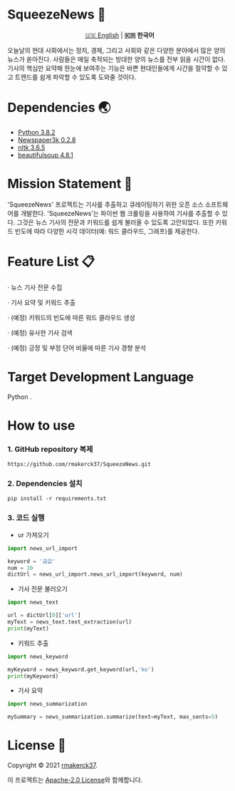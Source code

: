 # SqueezeNews 📖

<p align="center"><a href="https://github.com/rmakerck37/SqueezeNews">🇺🇸 English</a> |    <b>🇰🇷 한국어</b><p>
오늘날의 현대 사회에서는 정치, 경제, 그리고 사회와 같은 다양한 분야에서 많은 양의 뉴스가 쏟아진다. 사람들은 매일 축적되는 방대한 양의 뉴스를 전부 읽을 시간이 없다.
기사의 핵심만 요약해 한눈에 보여주는 기능은 바쁜 현대인들에게 시간을 절약할 수 있고 트렌드를 쉽게 파악할 수 있도록 도와줄 것이다.



# Dependencies 🌏
- [Python 3.8.2](https://www.python.org/downloads/release/python-382/)
- [Newspaper3k 0.2.8](https://github.com/codelucas/newspaper)
- [nltk 3.6.5](https://www.nltk.org/)
- [beautifulsoup 4.8.1](https://beautiful-soup-4.readthedocs.io/en/latest/)

# Mission Statement 📝
'SqueezeNews' 프로젝트는 기사를 추출하고 큐레이팅하기 위한 오픈 소스 소프트웨어를 개발한다.
'SqueezeNews'는 파이썬 웹 크롤링을 사용하여 기사를 추출할 수 있다.
그것은 뉴스 기사의 전문과 키워드를 쉽게 불러올 수 있도록 고안되었다.
또한 키워드 빈도에 따라 다양한 시각 데이터(예: 워드 클라우드, 그래프)를 제공한다.

# Feature List 📋
· 뉴스 기사 전문 수집

· 기사 요약 및 키워드 추출

· (예정) 키워드의 빈도에 따른 워드 클라우드 생성

· (예정) 유사한 기사 검색

· (예정) 긍정 및 부정 단어 비율에 따른 기사 경향 분석

# Target Development Language
Python .

# How to use
### 1. GitHub repository 복제
  ```
  https://github.com/rmakerck37/SqueezeNews.git
  ```
  
### 2. Dependencies 설치
  ```
  pip install -r requirements.txt
  ```
  
### 3. 코드 실행
  
  - ur 가져오기
  ```python
  import news_url_import
  
  keyword = '금값'
  num = 10
  dictUrl = news_url_import.news_url_import(keyword, num)
 
  ```
  
  - 기사 전문 불러오기
  ```python
  import news_text
  
  url = dictUrl[0]['url']
  myText = news_text.text_extraction(url)
  print(myText)
  ```
  - 키워드 추출
  ```python
  import news_keyword
  
  myKeyword = news_keyword.get_keyword(url,'ko')
  print(myKeyword)
  
  ```
  - 기사 요약
  ```python
  import news_summarization
  
  mySummary = news_summarization.summarize(text=myText, max_sents=5)
 
  ```
 
  # License 🚩
  Copyright © 2021 [rmakerck37](https://github.com/rmakerck37).
  
  이 프로젝트는 [Apache-2.0 License](https://github.com/rmakerck37/SqueezeNews/blob/main/LICENSE)와 함께합니다.
